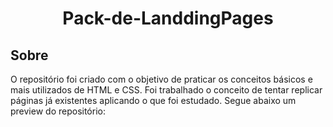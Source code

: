 <h1 align="center"> Pack-de-LanddingPages </h1> 

 ## Sobre
 O repositório foi criado com o objetivo de praticar os conceitos básicos e mais utilizados de HTML e CSS. Foi trabalhado o conceito de tentar replicar páginas já existentes aplicando o que foi estudado. Segue abaixo um preview do repositório:
 
 
